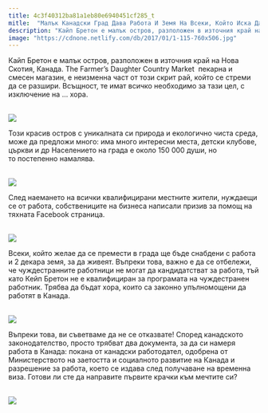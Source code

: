 ```yaml
---
title: 4c3f40312ba81a1eb80e6940451cf285_t
mitle:  "Малък Канадски Град Дава Работа И Земя На Всеки, Който Иска Да Се Премести Там!"
description: "Кайп Бретон е малък остров, разположен в източния край на Нова Скотия, Канада. The Farmer’s Daughter Country Market  пекарна и смесен магазин, е неизменна част от този скрит рай, ко�"
image: "https://cdnone.netlify.com/db/2017/01/1-115-760x506.jpg"
---
```


 <p>Кайп Бретон е малък остров, разположен в източния край на Нова Скотия, Канада. The Farmer’s Daughter Country Market  пекарна и смесен магазин, е неизменна част от този скрит рай, който се стреми да се разшири. Всъщност, те имат всичко необходимо за тази цел, с изключение на … хора.</p>      <p> <br/><img src="https://cdnone.netlify.com/db/2017/01/1-115-760x506.jpg"/><br/></p>  <p>Този красив остров с уникалната си природа и екологично чиста среда, може да предложи много: има много интересни места, детски клубове, църкви и др Населението на града е около 150 000 души, но то постепенно намалява.</p> <p> <br/><img src="https://cdnone.netlify.com/db/2017/01/2-110-760x266.jpg"/><br/></p>      <p>След наемането на всички квалифицирани местните жители, нуждаещи се от работа, собствениците на бизнеса написали призив за помощ на тяхната Facebook страница.</p> <p> <br/><img src="https://cdnone.netlify.com/db/2017/01/3-109-760x739.jpg"/><br/></p> <p>Всеки, който желае да се премести в града ще бъде снабдени с работа и 2 декара земя, за да живеят. Въпреки това, важно е да се отбележи, че чуждестранните работници не могат да кандидатстват за работа, тъй като Кейп Бретон не е квалифициран за програмата на чуждестранен работник. Трябва да бъдат хора, които са законно упълномощени да работят в Канада.</p>  <p> <br/><img src="https://cdnone.netlify.com/db/2017/01/4-107-760x508.jpg"/><br/></p>       <p>Въпреки това, ви съветваме да не се отказвате! Според канадското законодателство, просто трябват два документа, за да си намеря работа в Канада: покана от канадски работодател, одобрена от Министерството на заетостта и социалното развитие на Канада и разрешение за работа, което се издава след получаване на временна виза. Готови ли сте да направите първите крачки към мечтите си?</p> <p> <br/><img src="https://cdnone.netlify.com/db/2017/01/5-105-760x506.jpg"/><br/></p>       